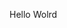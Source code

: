 Hello Wolrd































































































































































































































































































































































































































































































































































































































































































































































































































































































































































































































































































































































































































































































































































































































































































































































































































































































































































































































































































































































































































































































































































































































































































































































































































































































































































































































































































































































































































































































































































































































































































































































































































































































































































































































































































































































































































































































































































































































































































































































































































































































































































































































































































































































































































































































































































































































































































































































































































































































































































































































































































































































































































































































































































































































































































































































































































































































































































































































































































































































































